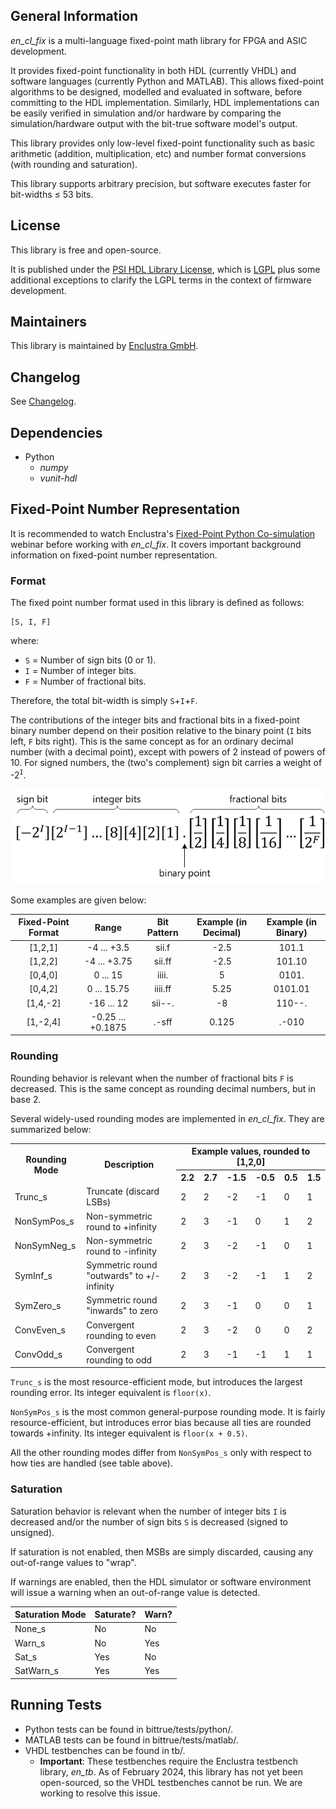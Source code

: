 ## General Information

*en_cl_fix* is a multi-language fixed-point math library for FPGA and ASIC development.

It provides fixed-point functionality in both HDL (currently VHDL) and software languages (currently Python and MATLAB). This allows fixed-point algorithms to be designed, modelled and evaluated in software, before committing to the HDL implementation. Similarly, HDL implementations can be easily verified in simulation and/or hardware by comparing the simulation/hardware output with the bit-true software model's output.

This library provides only low-level fixed-point functionality such as basic arithmetic (addition, multiplication, etc) and number format conversions (with rounding and saturation).

This library supports arbitrary precision, but software executes faster for bit-widths ≤ 53 bits.

## License
This library is free and open-source.

It is published under the [PSI HDL Library License](License.txt), which is [LGPL](LGPL2_1.txt) plus some additional exceptions to clarify the LGPL terms in the context of firmware development.

## Maintainers
This library is maintained by [Enclustra GmbH](https://www.enclustra.com/en).

## Changelog
See [Changelog](Changelog.md).

## Dependencies

- Python
    - *numpy*
    - *vunit-hdl*

## Fixed-Point Number Representation

It is recommended to watch Enclustra's [Fixed-Point Python Co-simulation](https://www.youtube.com/watch?v=DajbzQurjqI) webinar before working with *en_cl_fix*. It covers important background information on fixed-point number representation.

### Format

The fixed point number format used in this library is defined as follows:

```
[S, I, F]
```

where:

- `S` = Number of sign bits (0 or 1).
- `I` = Number of integer bits.
- `F` = Number of fractional bits.

Therefore, the total bit-width is simply `S`+`I`+`F`.

The contributions of the integer bits and fractional bits in a fixed-point binary number depend on their position relative to the binary point (`I` bits left, `F` bits right). This is the same concept as for an ordinary decimal number (with a decimal point), except with powers of 2 instead of powers of 10. For signed numbers, the (two's complement) sign bit carries a weight of -2<sup>`I`</sup>.

<img src="doc/images/BitWeights.png" alt="BitWeights" style="zoom: 67%;" />

Some examples are given below:

| Fixed-Point Format |       Range       | Bit Pattern | Example (in Decimal) | Example (in Binary) |
| :----------------: | :---------------: | :---------: | :------------------: | :-----------------: |
|      [1,2,1]       |    -4 ... +3.5    |    sii.f    |         -2.5         |           101.1     |
|      [1,2,2]       |   -4 ... +3.75    |   sii.ff    |         -2.5         |           101.10    |
|      [0,4,0]       |     0 ... 15      |    iiii.    |          5           |           0101.     |
|      [0,4,2]       |    0 ... 15.75    |   iiii.ff   |         5.25         |          0101.01    |
|      [1,4,-2]      |    -16 ... 12     |   sii--.    |          -8          |           110--.    |
|      [1,-2,4]      | -0.25 ... +0.1875 |    .-sff    |        0.125         |           .-010     |

### Rounding

Rounding behavior is relevant when the number of fractional bits `F` is decreased. This is the same concept as rounding decimal numbers, but in base 2.

Several widely-used rounding modes are implemented in *en_cl_fix*. They are summarized below:
<table> 
  <tr>
    <th rowspan="2"> Rounding Mode </th>
    <th rowspan="2"> Description </th>
    <th colspan="6"> Example values, rounded to [1,2,0] </th>
  </tr>
  <tr>
    <th> 2.2 </th> <th> 2.7 </th> <th> -1.5 </th> <th> -0.5 </th> <th> 0.5 </th> <th> 1.5 </th>
  </tr>
  <tr>
    <td> Trunc_s </td>
    <td> Truncate (discard LSBs) </td>
    <td> 2 </td> <td> 2 </td> <td> -2 </td> <td> -1 </td> <td> 0 </td> <td> 1 </td>
  </tr>
  <tr>
    <td> NonSymPos_s </td>
    <td> Non-symmetric round to +infinity </td>
    <td> 2 </td> <td> 3 </td> <td> -1 </td> <td> 0 </td> <td> 1 </td> <td> 2 </td>
  </tr>
  <tr>
    <td> NonSymNeg_s </td>
    <td> Non-symmetric round to -infinity </td>
    <td> 2 </td> <td> 3 </td> <td> -2 </td> <td> -1 </td> <td> 0 </td> <td> 1 </td>
  </tr>
  <tr>
    <td> SymInf_s </td>
    <td> Symmetric round "outwards" to +/- infinity </td>
    <td> 2 </td> <td> 3 </td> <td> -2 </td> <td> -1 </td> <td> 1 </td> <td> 2 </td>
  </tr>
  <tr>
    <td> SymZero_s </td>
    <td> Symmetric round "inwards" to zero </td>
    <td> 2 </td> <td> 3 </td> <td> -1 </td> <td> 0 </td> <td> 0 </td> <td> 1 </td>
  </tr>
  <tr>
    <td> ConvEven_s </td>
    <td> Convergent rounding to even </td>
    <td> 2 </td> <td> 3 </td> <td> -2 </td> <td> 0 </td> <td> 0 </td> <td> 2 </td>
  </tr>
  <tr>
    <td> ConvOdd_s </td>
    <td> Convergent rounding to odd </td>
    <td> 2 </td> <td> 3 </td> <td> -1 </td> <td> -1 </td> <td> 1 </td> <td> 1 </td>
  </tr>
</table>

`Trunc_s` is the most resource-efficient mode, but introduces the largest rounding error. Its integer equivalent is `floor(x)`.

`NonSymPos_s` is the most common general-purpose rounding mode. It is fairly resource-efficient, but introduces error bias because all ties are rounded towards +infinity. Its integer equivalent is `floor(x + 0.5)`.

All the other rounding modes differ from `NonSymPos_s` only with respect to how ties are handled (see table above).

### Saturation

Saturation behavior is relevant when the number of integer bits `I` is decreased and/or the number of sign bits `S` is decreased (signed to unsigned).

If saturation is not enabled, then MSBs are simply discarded, causing any out-of-range values to "wrap".

If warnings are enabled, then the HDL simulator or software environment will issue a warning when an out-of-range value is detected.

| Saturation Mode | Saturate? | Warn? |
|-----------------|-----------|-------|
| None_s          | No        | No    |
| Warn_s          | No        | Yes   |
| Sat_s           | Yes       | No    |
| SatWarn_s       | Yes       | Yes   |

## Running Tests

- Python tests can be found in bittrue/tests/python/.
- MATLAB tests can be found in bittrue/tests/matlab/.
- VHDL testbenches can be found in tb/.
    - **Important**: These testbenches require the Enclustra testbench library, *en_tb*. As of February 2024, this library has not yet been open-sourced, so the VHDL testbenches cannot be run. We are working to resolve this issue.
